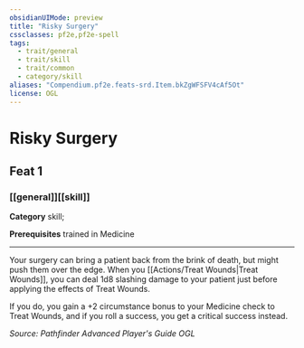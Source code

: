 ```yaml
---
obsidianUIMode: preview
title: "Risky Surgery"
cssclasses: pf2e,pf2e-spell
tags:
  - trait/general
  - trait/skill
  - trait/common
  - category/skill
aliases: "Compendium.pf2e.feats-srd.Item.bkZgWFSFV4cAf5Ot"
license: OGL
---
```

# Risky Surgery
## Feat 1
### [[general]][[skill]]

**Category** skill; 



**Prerequisites** trained in Medicine
* * *
Your surgery can bring a patient back from the brink of death, but might push them over the edge. When you [[Actions/Treat Wounds|Treat Wounds]], you can deal 1d8 slashing damage to your patient just before applying the effects of Treat Wounds.

If you do, you gain a +2 circumstance bonus to your Medicine check to Treat Wounds, and if you roll a success, you get a critical success instead.

*Source: Pathfinder Advanced Player's Guide*
*OGL*